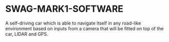# SWAG-MARK1-SOFTWARE
A self-driving car which is able to navigate itself in any road-like environment based on inputs from a camera that will be fitted on top of the car, LIDAR and GPS.
